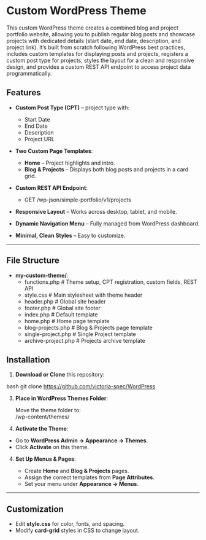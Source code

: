 # Custom WordPress Theme
This custom WordPress theme creates a combined blog and project portfolio website, allowing you to publish regular blog posts and showcase projects with dedicated details (start date, end date, description, and project link). It’s built from scratch following WordPress best practices, includes custom templates for displaying posts and projects, registers a custom post type for projects, styles the layout for a clean and responsive design, and provides a custom REST API endpoint to access project data programmatically.
## Features

* **Custom Post Type (CPT)** – project type with:
  * Start Date
  * End Date
  * Description
  * Project URL
* **Two Custom Page Templates**:
  
  * **Home** – Project highlights and intro.
  * **Blog & Projects** – Displays both blog posts and projects in a card grid.
* **Custom REST API Endpoint**:

  * GET /wp-json/simple-portfolio/v1/projects
* **Responsive Layout** – Works across desktop, tablet, and mobile.
* **Dynamic Navigation Menu** – Fully managed from WordPress dashboard.
* **Minimal, Clean Styles** – Easy to customize.

---

## File Structure

* **my-custom-theme/**:
   * functions.php         # Theme setup, CPT registration, custom fields, REST API
   * style.css             # Main stylesheet with theme header
   * header.php            # Global site header
   * footer.php            # Global site footer
   * index.php             # Default template
   * home.php              # Home page template
   * blog-projects.php     # Blog & Projects page template
   * single-project.php    # Single Project template
   * archive-project.php   # Projects archive template
 
## Installation
1. **Download or Clone** this repository:

bash
   git clone https://github.com/victoria-spec/WordPress
   
3. **Place in WordPress Themes Folder**:

   Move the theme folder to:   
   /wp-content/themes/
   
 3. **Activate the Theme**:

   * Go to **WordPress Admin → Appearance → Themes**.
   * Click **Activate** on this theme.

4. **Set Up Menus & Pages**:

   * Create **Home** and **Blog & Projects** pages.
   * Assign the correct templates from **Page Attributes**.
   * Set your menu under **Appearance → Menus**.

---

## Customization

* Edit **style.css** for color, fonts, and spacing.
* Modify **card-grid** styles in CSS to change layout.

